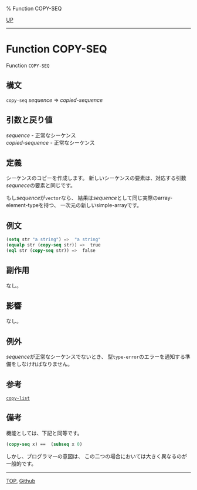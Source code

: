 % Function COPY-SEQ

[UP](17.3.html)  

---

# Function COPY-SEQ


Function `COPY-SEQ`


## 構文

`copy-seq` *sequence* => *copied-sequence*


## 引数と戻り値

*sequence* - 正常なシーケンス  
*copied-sequence* - 正常なシーケンス


## 定義

シーケンスのコピーを作成します。
新しいシーケンスの要素は、対応する引数*sequnece*の要素と同じです。

もし*sequence*が`vector`なら、
結果は*sequence*として同じ実際のarray-element-typeを持つ、
一次元の新しいsimple-arrayです。


## 例文

```lisp
(setq str "a string") =>  "a string"
(equalp str (copy-seq str)) =>  true
(eql str (copy-seq str)) =>  false
```


## 副作用

なし。


## 影響

なし。


## 例外

*sequence*が正常なシーケンスでないとき、
型`type-error`のエラーを通知する準備をしなければなりません。


## 参考

[`copy-list`](14.2.copy-list.html)


## 備考

機能としては、下記と同等です。

```lisp
(copy-seq x) ==  (subseq x 0)
```

しかし、プログラマーの意図は、
この二つの場合においては大きく異なるのが一般的です。


---
[TOP](index.html),  [Github](https://github.com/nptcl/npt-japanese)

